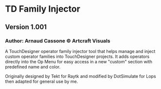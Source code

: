 # TD Family Injector
## Version 1.001
### Author: Arnaud Cassone © Artcraft Visuals
A TouchDesigner operator family injector tool that helps manage and inject custom operator families into TouchDesigner projects.
It adds operators directly into the Op Menu for easy access in a new "custom" section with predefined name and color.

Originally designed by Tekt for Raytk and modified by DotSimulate for Lops then adapted for general use by me.